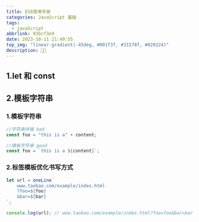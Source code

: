 ```yaml
---
title: ES6使用手册
categories: JavaScript 基础
tags:
  - javaScript
abbrlink: 93bcf3e9
date: 2023-10-11 21:49:55
top_img: "linear-gradient(-45deg, #001f3f, #31578f, #820224)"
description: 😶‍🌫️
---
```


## 1.let 和 const

## 2.模板字符串

### 1.模板字符串

```js
//字符串拼接 bad
const foo = "this is a" + content;

//模板字符串 good
const foo = `this is a ${content}`;
```

### 2.标签模板优化书写方式

```js
let url = oneLine`
	www.taobao.com/example/index.html
	?foo=${foo}
	&bar=${bar}
`;

console.log(url); // www.taobao.com/example/index.html?foo=foo&bar=bar
```

